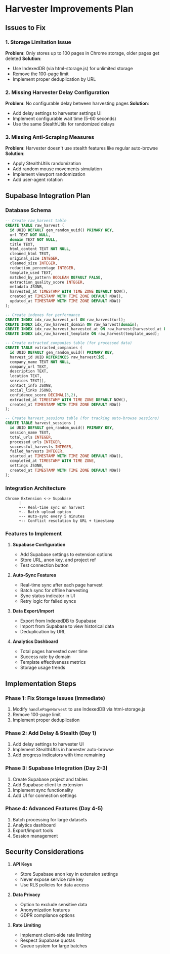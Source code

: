 # Harvester Improvements Plan

## Issues to Fix

### 1. Storage Limitation Issue
**Problem**: Only stores up to 100 pages in Chrome storage, older pages get deleted
**Solution**: 
- Use IndexedDB (via html-storage.js) for unlimited storage
- Remove the 100-page limit
- Implement proper deduplication by URL

### 2. Missing Harvester Delay Configuration
**Problem**: No configurable delay between harvesting pages
**Solution**:
- Add delay settings to harvester settings UI
- Implement configurable wait time (5-60 seconds)
- Use the same StealthUtils for randomized delays

### 3. Missing Anti-Scraping Measures
**Problem**: Harvester doesn't use stealth features like regular auto-browse
**Solution**:
- Apply StealthUtils randomization
- Add random mouse movements simulation
- Implement viewport randomization
- Add user-agent rotation

## Supabase Integration Plan

### Database Schema

```sql
-- Create raw_harvest table
CREATE TABLE raw_harvest (
  id UUID DEFAULT gen_random_uuid() PRIMARY KEY,
  url TEXT NOT NULL,
  domain TEXT NOT NULL,
  title TEXT,
  html_content TEXT NOT NULL,
  cleaned_html TEXT,
  original_size INTEGER,
  cleaned_size INTEGER,
  reduction_percentage INTEGER,
  template_used TEXT,
  matched_by_pattern BOOLEAN DEFAULT FALSE,
  extraction_quality_score INTEGER,
  metadata JSONB,
  harvested_at TIMESTAMP WITH TIME ZONE DEFAULT NOW(),
  created_at TIMESTAMP WITH TIME ZONE DEFAULT NOW(),
  updated_at TIMESTAMP WITH TIME ZONE DEFAULT NOW()
);

-- Create indexes for performance
CREATE INDEX idx_raw_harvest_url ON raw_harvest(url);
CREATE INDEX idx_raw_harvest_domain ON raw_harvest(domain);
CREATE INDEX idx_raw_harvest_harvested_at ON raw_harvest(harvested_at DESC);
CREATE INDEX idx_raw_harvest_template ON raw_harvest(template_used);

-- Create extracted_companies table (for processed data)
CREATE TABLE extracted_companies (
  id UUID DEFAULT gen_random_uuid() PRIMARY KEY,
  harvest_id UUID REFERENCES raw_harvest(id),
  company_name TEXT NOT NULL,
  company_url TEXT,
  description TEXT,
  location TEXT,
  services TEXT[],
  contact_info JSONB,
  social_links JSONB,
  confidence_score DECIMAL(3,2),
  extracted_at TIMESTAMP WITH TIME ZONE DEFAULT NOW(),
  created_at TIMESTAMP WITH TIME ZONE DEFAULT NOW()
);

-- Create harvest_sessions table (for tracking auto-browse sessions)
CREATE TABLE harvest_sessions (
  id UUID DEFAULT gen_random_uuid() PRIMARY KEY,
  session_name TEXT,
  total_urls INTEGER,
  processed_urls INTEGER,
  successful_harvests INTEGER,
  failed_harvests INTEGER,
  started_at TIMESTAMP WITH TIME ZONE DEFAULT NOW(),
  completed_at TIMESTAMP WITH TIME ZONE,
  settings JSONB,
  created_at TIMESTAMP WITH TIME ZONE DEFAULT NOW()
);
```

### Integration Architecture

```
Chrome Extension <-> Supabase
      |
      +-- Real-time sync on harvest
      +-- Batch upload option
      +-- Auto-sync every 5 minutes
      +-- Conflict resolution by URL + timestamp
```

### Features to Implement

1. **Supabase Configuration**
   - Add Supabase settings to extension options
   - Store URL, anon key, and project ref
   - Test connection button

2. **Auto-Sync Features**
   - Real-time sync after each page harvest
   - Batch sync for offline harvesting
   - Sync status indicator in UI
   - Retry logic for failed syncs

3. **Data Export/Import**
   - Export from IndexedDB to Supabase
   - Import from Supabase to view historical data
   - Deduplication by URL

4. **Analytics Dashboard**
   - Total pages harvested over time
   - Success rate by domain
   - Template effectiveness metrics
   - Storage usage trends

## Implementation Steps

### Phase 1: Fix Storage Issues (Immediate)
1. Modify `handlePageHarvest` to use IndexedDB via html-storage.js
2. Remove 100-page limit
3. Implement proper deduplication

### Phase 2: Add Delay & Stealth (Day 1)
1. Add delay settings to harvester UI
2. Implement StealthUtils in harvester auto-browse
3. Add progress indicators with time remaining

### Phase 3: Supabase Integration (Day 2-3)
1. Create Supabase project and tables
2. Add Supabase client to extension
3. Implement sync functionality
4. Add UI for connection settings

### Phase 4: Advanced Features (Day 4-5)
1. Batch processing for large datasets
2. Analytics dashboard
3. Export/import tools
4. Session management

## Security Considerations

1. **API Keys**
   - Store Supabase anon key in extension settings
   - Never expose service role key
   - Use RLS policies for data access

2. **Data Privacy**
   - Option to exclude sensitive data
   - Anonymization features
   - GDPR compliance options

3. **Rate Limiting**
   - Implement client-side rate limiting
   - Respect Supabase quotas
   - Queue system for large batches